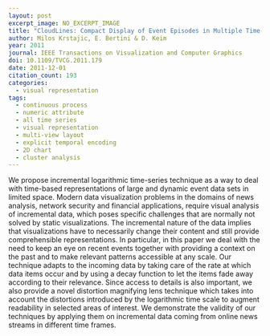 ```yaml
---
layout: post
excerpt_image: NO_EXCERPT_IMAGE
title: "CloudLines: Compact Display of Event Episodes in Multiple Time-Series"
author: Milos Krstajic, E. Bertini & D. Keim
year: 2011
journal: IEEE Transactions on Visualization and Computer Graphics
doi: 10.1109/TVCG.2011.179
date: 2011-12-01
citation_count: 193
categories:
  - visual representation
tags:
  - continuous process
  - numeric attribute
  - all time series
  - visual representation
  - multi-view layout
  - explicit temporal encoding
  - 2D chart
  - cluster analysis
---
```

We propose incremental logarithmic time-series technique as a way to deal with time-based representations of large and dynamic event data sets in limited space. Modern data visualization problems in the domains of news analysis, network security and financial applications, require visual analysis of incremental data, which poses specific challenges that are normally not solved by static visualizations. The incremental nature of the data implies that visualizations have to necessarily change their content and still provide comprehensible representations. In particular, in this paper we deal with the need to keep an eye on recent events together with providing a context on the past and to make relevant patterns accessible at any scale. Our technique adapts to the incoming data by taking care of the rate at which data items occur and by using a decay function to let the items fade away according to their relevance. Since access to details is also important, we also provide a novel distortion magnifying lens technique which takes into account the distortions introduced by the logarithmic time scale to augment readability in selected areas of interest. We demonstrate the validity of our techniques by applying them on incremental data coming from online news streams in different time frames.
